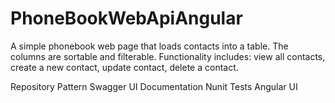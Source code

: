 # PhoneBookWebApiAngular

A simple phonebook web page  that loads contacts into a
table. The columns are sortable and filterable.
Functionality includes: view all contacts, create a new contact, update
contact, delete a contact.

Repository Pattern
Swagger UI Documentation
Nunit Tests
Angular UI

